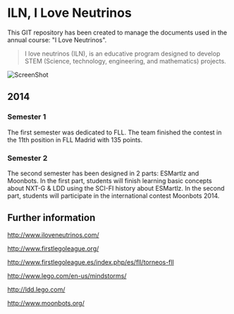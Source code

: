 ILN, I Love Neutrinos
=====================

This GIT repository has been created to manage the documents used in the annual course: "I Love Neutrinos". 

> I love neutrinos (ILN), is an educative program designed to develop STEM (Science, technology, engineering, and mathematics) projects.

![ScreenShot](https://raw.github.com/jabrena/ILN/master/2014/ldd/BaseModel1/BaseModel1.png)

## 2014

### Semester 1

The first semester was dedicated to FLL. The team finished the contest in the 11th position in FLL Madrid with 135 points.

### Semester 2

The second semester has been designed in 2 parts: ESMartlz and Moonbots. In the first part, students will finish learning basic concepts about NXT-G & LDD using the SCI-FI history about ESMartlz. In the second part, students will participate in the international contest Moonbots 2014.

## Further information ##

http://www.iloveneutrinos.com/

http://www.firstlegoleague.org/

http://www.firstlegoleague.es/index.php/es/fll/torneos-fll

http://www.lego.com/en-us/mindstorms/

http://ldd.lego.com/

http://www.moonbots.org/
